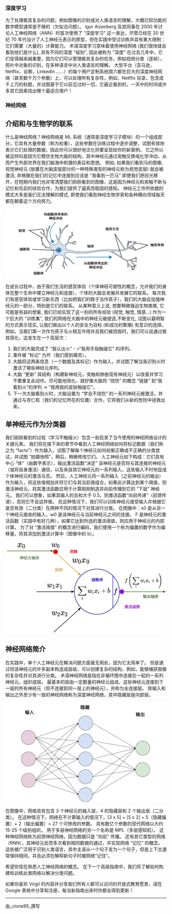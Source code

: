 ### 深度学习

为了处理极其复杂的问题，例如图像的识别或对人类语言的理解，大概已知功能的数学模型通常是不够的（欠拟合问题）。
Igor Aizenberg 及其同事在 2000 年讨论人工神经网络（ANN）时首次使用了 “深度学习” 这一表达，尽管已经在 20 世纪 70 年代设计了人工神经元表示的原型，但在实践中受过训练并具有重大限制：它们需要（大量的）计算能力。
术语深度学习意味着使用神经网络 (我们很快就会看到他们是什么), 具有不同的深度 "级别", 因此被称为 "深度"
在过去几年中，它们变得越来越重要，因为它们可以管理极其复杂的任务，例如视频分类（逐帧），照片中对象的识别，在多种语言中对人类语言的理解。
大型平台（亚马逊，Netflix，谷歌，LinkedIn ......）的每个用户定制系统周六都在巨大的深度神经网络（甚至数千万个参数）上，可以处理所有复杂性，例如，Netflix 目录，包含成千上万的标题，并试图基于它以前见过的一切，它最近看到的，一天中的时间或许多其它因素找出哪个最适合用户！

### 神经网络

## 介绍和与生物学的联系

什么是神经网络？神经网络是 ML 系统（通常是深度学习子模块）的一个组成部分，它具有大量参数（称为权重），这些参数在训练过程中逐步调整，试图有效地表示它们处理的数据，因此你可以很好地泛化将要呈现给你的新案例。
它之所以被这样叫是因为它模仿生物大脑的结构，其中神经元通过突触交换电化学冲动，从而产生外部世界在我们脑海中刺激的表征和思想。
例如, 如果我们看到马的图像, 视觉神经元 (放置在大脑皮层部分的一种特殊类型的神经元称为视觉皮层) 就会被激活, 并根据在我们的记忆中连接到应该是 "我看到一匹马"
即使我们把目光移开，在短期内我们也非常清楚我们刚刚看到的图像，这是因为神经元和突触不断与记忆和先前的经验合作，为我们提供了逼真而稳固的感知。
神经元工作所依据的模式大多是我们无法理解的模式, 即使我们看到神经生物学家和各种横向领域每天都在朝着这个方向努力。

![图 1-1](./neuron.png)

在成长过程中，由于我们生活的感官体验（个体神经可塑性的概念，允许我们的身体在整个生命中建立神经元和连接），个体的大脑会发展并发展它的联系。
每次我们有感官体验或学习新东西（比如把我们的鞋子当作孩子），我们的大脑会加强神经元的一部分，特别是它们的联系。
从某种意义上说, 想要稍微强迫生物类推, 它可能是有益的想象, 我们已经实现了这一刻的所有经验 (视觉, 触觉, 情感...) 作为一个巨大的 "训练集", 我们的网络在大脑中的神经元被塑造,不断变化, 试图以最明智的方式表示现实, 让我们做出以个人的安全为目标 (和成功的繁殖) 有意识的选择。
例如，当我们第一次作为孩子与火相互作用并且我们被烧毁时，我们可以说通过极其简化，这发生在一个高层次：

1. 我们的大脑完成了 “我认出火” - >“我用手指触碰它” 的序列。
2. 事件被 “标记” 为坏（我们感到痛苦）。
3. 大脑将这两条信息（一个数据及其标记）作为输入，并试图了解当我识别火时激活了哪些神经元序列。
4. 大脑 “更新” 其结构（构建新神经元，突触和肿胀现有神经元）以改善并学习不要重复此动作。尽可能地简化，就好像大脑将 “烧伤” 的概念 “链接” 到“我看到火”的序列 -> “我用我的皮肤触碰它”。
5. 下一次大脑看到火时，大脑设置为 “学会不烧伤” 的一系列神经元被激活，并通过与杏仁核（我们的记忆所在的位置）合作，它将我们从新的危险中拯救出来。

## 单神经元作为分类器

我们刚刚看到的过程（学习不触碰火）包含一些启发了当今使用的神经网络设计的关键元素。
我们将在接下来的章节中看到人工神经网络如何将标记数据（我们称之为 “facts”）作为输入，试图了解每个神经元如何权衡正确或不正确的分类尝试，并试图 “拍摄快照”，稍后，稍微修改它们。
人工神经元如下构成：它们具有中心 “体”（由数字表示），输出激活函数“决定” 该神经元是否将与其连接的神经元（或将自身激活）通信，以及来自其它神经元的一系列输入，这些输入不时地促成个体神经元的激活与否。
然后，人工神经元将一系列输入（之前神经元的输出）作为输入，将这些值相加并将它们与其当前值组合，如果此计算达到某个阈值，则激活神经元，将其激活函数应用于计算刚刚制造并向前传播到它的 “下层” 神经元。
我们可以想象，如果其输入的总和大于 0.5，则激活函数“向前传递”（前馈传递），否则它不会这样做。
在这种情况下，我们可以训练神经元接受输入并根据它是否有效（二分类）在两种不同的情况下对其进行分类。
在图像中：x0 是从另一个神经元接收的输入，w0 是该神经元与当前神经元之间的连接。
F 是神经元的激活函数（实践中有好几种），如果它达到所选的激活阈值，则应用于神经元的内部计算。
为了对 “激活阈值” 的概念进行编码，我们使用一个称为偏置的数字作为偏移量，将其添加到激活计算中（图像中的 b）。

![图 1-1](./Aneuron.png)

## 神经网络简介

在实践中，单个人工神经元在解决问题方面毫无用处，因为它太简单了。
但是通过将该神经元的许多副本构造成层级，可以创建复杂的结构，例如，能够捕获图像的复杂性并对其进行分类。
术语神经网络是指在非循环图中连接在一起的一系列神经元，组织成层。
最基本的层由一定数量的神经元组成，这些神经元连接到下一层的所有神经元（但不连接到同一层上的神经元），并称为全连接层。
除输入和输出之外至少有一层的神经网络称为深度神经网络，其中隐藏层是内部层。

![图 1-1](./net1.png)

在图像中，网络具有包含 3 个神经元的输入层，4 的隐藏层和 2 个输出层（二分类）。
在这种情况下，网络在不计算输入的情况下，[3 x 5] + [5 x 2] + 5（隐藏偏置）+ 2（输出偏置）= 27 个可修改的参数。
具有数亿个参数的现代网络以大约 15-25 个级别组织。
用于多层神经网络的另一个名称是 MPL（多层感知机）。
这种神经网络称为前馈神经网络，因为数据只是 “向前” 传播。
还有其它类型的网络（RNN），其神经元反而多次看到相同数据的通过，并实现网络 “记忆” 的概念。
这些被广泛用于识别人类语言，其中主语从一个句子变为一个句子，但是上下文通常保持相同，并且必须在解释新句子时被网络“记住”。

希望你现在熟悉人工神经网络的概念。
在下一个高级指南中，我们将了解如何构建和训练此类网络以解决分类问题。

如果你喜欢 Virgil 的内容并分享我们所有人都可以访问的开放式教育愿景，请在 Google 表格中分享和注册，每当新指南出来时你都会得到更新！


------------------

由_clone95_撰写